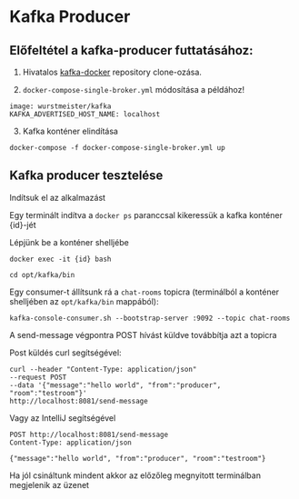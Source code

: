 # Kafka Producer

## Előfeltétel a kafka-producer futtatásához:
1. Hivatalos [kafka-docker](https://github.com/wurstmeister/kafka-docker) repository clone-ozása.

2. `docker-compose-single-broker.yml` módosítása a példához!

```
image: wurstmeister/kafka
KAFKA_ADVERTISED_HOST_NAME: localhost
```

3. Kafka konténer elindítása
```
docker-compose -f docker-compose-single-broker.yml up
```

## Kafka producer tesztelése

Indítsuk el az alkalmazást

Egy terminált indítva a `docker ps` paranccsal kikeressük a kafka konténer {id}-jét

Lépjünk be a konténer shelljébe
```
docker exec -it {id} bash
```
```
cd opt/kafka/bin
```

Egy consumer-t állítsunk rá a `chat-rooms` topicra (terminálból a konténer shelljében az `opt/kafka/bin` mappából):

```
kafka-console-consumer.sh --bootstrap-server :9092 --topic chat-rooms

```

A send-message végpontra POST hívást küldve továbbítja azt a topicra

Post küldés curl segítségével:
```
curl --header "Content-Type: application/json"
--request POST
--data '{"message":"hello world", "from":"producer", "room":"testroom"}'
http://localhost:8081/send-message
```

Vagy az IntelliJ segítségével

```
POST http://localhost:8081/send-message
Content-Type: application/json

{"message":"hello world", "from":"producer", "room":"testroom"}

```

Ha jól csináltunk mindent akkor az előzőleg megnyitott terminálban megjelenik az üzenet

